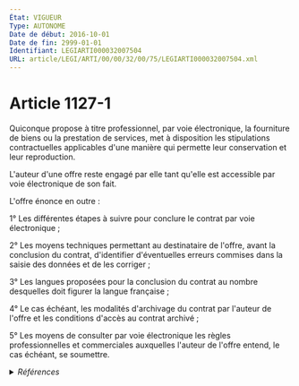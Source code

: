 ```yaml
---
État: VIGUEUR
Type: AUTONOME
Date de début: 2016-10-01
Date de fin: 2999-01-01
Identifiant: LEGIARTI000032007504
URL: article/LEGI/ARTI/00/00/32/00/75/LEGIARTI000032007504.xml
---
```


<h1>Article 1127-1</h1>

Quiconque propose à titre professionnel, par voie électronique, la fourniture de
biens ou la prestation de services, met à disposition les stipulations
contractuelles applicables d'une manière qui permette leur conservation et leur
reproduction.<br />

L'auteur d'une offre reste engagé par elle tant qu'elle est accessible par voie
électronique de son fait.<br />

L'offre énonce en outre :<br />

1° Les différentes étapes à suivre pour conclure le contrat par voie
électronique ;<br />

2° Les moyens techniques permettant au destinataire de l'offre, avant la
conclusion du contrat, d'identifier d'éventuelles erreurs commises dans la
saisie des données et de les corriger ;<br />

3° Les langues proposées pour la conclusion du contrat au nombre desquelles doit
figurer la langue française ;<br />

4° Le cas échéant, les modalités d'archivage du contrat par l'auteur de l'offre
et les conditions d'accès au contrat archivé ;<br />

5° Les moyens de consulter par voie électronique les règles professionnelles et
commerciales auxquelles l'auteur de l'offre entend, le cas échéant, se
soumettre.


<details>
  <summary><em>Références</em></summary>

  <h2>Articles faisant référence à l'article</h2>
  
  <ul>
    <li>
      <a href="https://legal.tricoteuses.fr//redirection/LEGIARTI000032043031?vers=git&vers=legifrance">Code du tourisme - article L211-1 AUTONOME MODIFIE, en vigueur du 2016-10-01 au 2018-07-01</a> CITATION source
    </li>
    <li>
      <a href="https://legal.tricoteuses.fr//redirection/LEGIARTI000032007508?vers=git&vers=legifrance">Code civil - article 1127-3 AUTONOME VIGUEUR, en vigueur depuis le 2016-10-01</a> CITATION source
    </li>
    <li>
      <a href="https://legal.tricoteuses.fr//redirection/LEGIARTI000032006591?vers=git&vers=legifrance">Ordonnance n° 2016-131 du 10 février 2016 portant réforme du droit des contrats, du régime général et de la preuve des obligations - article 2 ENTIEREMENT_MODIF</a> CREE source
    </li>
    <li>
      <a href="https://legal.tricoteuses.fr//redirection/LEGIARTI000033202245?vers=git&vers=legifrance">Décret n° 2013-559 du 26 juin 2013 relatif aux droits et obligations des redevables de la taxe sur les véhicules de transport de marchandises - article 12 AUTONOME VIGUEUR, en vigueur depuis le 2016-10-01</a> CITATION source
    </li>
  </ul>
  
  <h2>Références faites par l'article</h2>
  
  <ul>
    <li>
      2013-06-26 CITATION cible <a href="https://legal.tricoteuses.fr//redirection/LEGIARTI000033202245?vers=git&vers=legifrance">Décret n° 2013-559 du 26 juin 2013 relatif aux droits et obligations des redevables de la taxe sur les véhicules de transport de marchandises - article 12 AUTONOME VIGUEUR, en vigueur depuis le 2016-10-01</a>
    </li>
    <li>
      2016-02-10 CREE cible <a href="https://legal.tricoteuses.fr//redirection/LEGIARTI000032006591?vers=git&vers=legifrance">Ordonnance n° 2016-131 du 10 février 2016 portant réforme du droit des contrats, du régime général et de la preuve des obligations - article 2 ENTIEREMENT_MODIF</a>
    </li>
    <li>
      2999-01-01 CITATION cible <a href="https://legal.tricoteuses.fr//redirection/LEGIARTI000032007508?vers=git&vers=legifrance">Code civil - article 1127-3 AUTONOME VIGUEUR, en vigueur depuis le 2016-10-01</a>
    </li>
    <li>
      2999-01-01 CONCORDANCE source <a href="https://legal.tricoteuses.fr//redirection/LEGIARTI000006438585?vers=git&vers=legifrance">Code civil - article 1369-4 AUTONOME ABROGE, en vigueur du 2005-06-17 au 2016-10-01</a>
    </li>
    <li>
      2999-01-01 CITATION cible <a href="https://legal.tricoteuses.fr//redirection/LEGIARTI000032043031?vers=git&vers=legifrance">Code du tourisme - article L211-1 AUTONOME MODIFIE, en vigueur du 2016-10-01 au 2018-07-01</a>
    </li>
  </ul>
</details>
